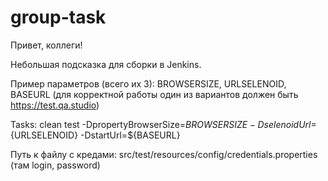 # group-task

Привет, коллеги! 

Небольшая подсказка для сборки в Jenkins.

Пример параметров (всего их 3):
BROWSERSIZE,
URLSELENOID,
BASEURL (для корректной работы один из вариантов должен быть https://test.qa.studio)

Tasks:
clean
test
-DpropertyBrowserSize=${BROWSERSIZE}
-DselenoidUrl=${URLSELENOID}
-DstartUrl=${BASEURL}


Путь к файлу с кредами: src/test/resources/config/credentials.properties (там login, password)

